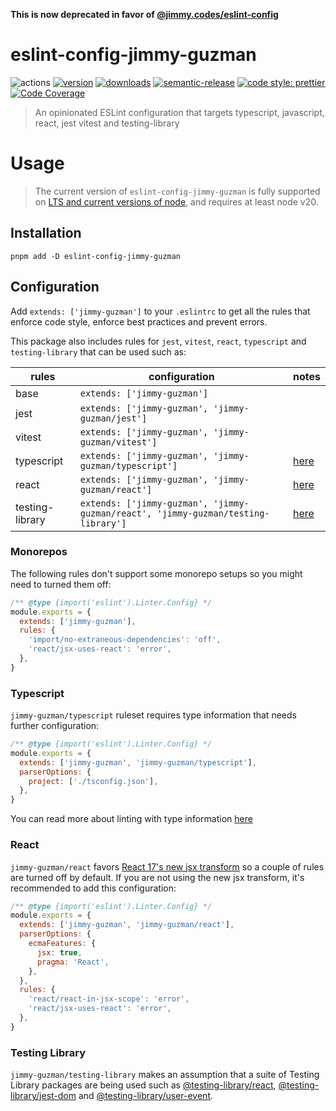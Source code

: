 **This is now deprecated in favor of [@jimmy.codes/eslint-config](https://github.com/jimmy-guzman/eslint-config)**

# eslint-config-jimmy-guzman

![actions][actions-badge]
[![version][version-badge]][package] [![downloads][downloads-badge]][npmtrends]
[![semantic-release][semantic-release-badge]][semantic-release]
[![code style: prettier][prettier-badge]][prettier]
[![Code Coverage][coverage-badge]][coverage]

> An opinionated ESLint configuration that targets typescript, javascript, react, jest vitest and testing-library

# Usage

> The current version of `eslint-config-jimmy-guzman` is fully supported on [LTS and current versions of node][node-lts-versions], and requires at least node v20.

## Installation

```
pnpm add -D eslint-config-jimmy-guzman
```

## Configuration

Add `extends: ['jimmy-guzman']` to your `.eslintrc` to get all the rules that enforce code style, enforce best practices and prevent errors.

This package also includes rules for `jest`, `vitest`, `react`, `typescript` and `testing-library` that can be used such as:

| rules           | configuration                                                                     | notes                    |
| --------------- | --------------------------------------------------------------------------------- | ------------------------ |
| base            | `extends: ['jimmy-guzman']`                                                       |                          |
| jest            | `extends: ['jimmy-guzman', 'jimmy-guzman/jest']`                                  |                          |
| vitest          | `extends: ['jimmy-guzman', 'jimmy-guzman/vitest']`                                |                          |
| typescript      | `extends: ['jimmy-guzman', 'jimmy-guzman/typescript']`                            | [here](#typescript)      |
| react           | `extends: ['jimmy-guzman', 'jimmy-guzman/react']`                                 | [here](#react)           |
| testing-library | `extends: ['jimmy-guzman', 'jimmy-guzman/react', 'jimmy-guzman/testing-library']` | [here](#testing-library) |

### Monorepos

The following rules don't support some monorepo setups so you might need to turned them off:

```js filename=".eslintrc.cjs"
/** @type {import('eslint').Linter.Config} */
module.exports = {
  extends: ['jimmy-guzman'],
  rules: {
    'import/no-extraneous-dependencies': 'off',
    'react/jsx-uses-react': 'error',
  },
}
```

### Typescript

`jimmy-guzman/typescript` ruleset requires type information that needs further configuration:

```js filename=".eslintrc.cjs"
/** @type {import('eslint').Linter.Config} */
module.exports = {
  extends: ['jimmy-guzman', 'jimmy-guzman/typescript'],
  parserOptions: {
    project: ['./tsconfig.json'],
  },
}
```

You can read more about linting with type information [here][typed-linting]

### React

`jimmy-guzman/react` favors [React 17's new jsx transform][react-17-new-jsx-transform] so a couple of rules are turned off by default. If you are not using the new jsx transform, it's recommended to add this configuration:

```js filename=".eslintrc.cjs"
/** @type {import('eslint').Linter.Config} */
module.exports = {
  extends: ['jimmy-guzman', 'jimmy-guzman/react'],
  parserOptions: {
    ecmaFeatures: {
      jsx: true,
      pragma: 'React',
    },
  },
  rules: {
    'react/react-in-jsx-scope': 'error',
    'react/jsx-uses-react': 'error',
  },
}
```

### Testing Library

`jimmy-guzman/testing-library` makes an assumption that a suite of Testing Library packages are being used such as [@testing-library/react](https://github.com/testing-library/react-testing-library#readme), [@testing-library/jest-dom](https://github.com/testing-library/jest-dom#readme) and [@testing-library/user-event](https://github.com/testing-library/user-event#readme).

<!-- badges -->

[actions-badge]: https://img.shields.io/github/actions/workflow/status/jimmy-guzman/eslint-config-jimmy-guzman/release.yml?style=flat-square&logo=github-actions
[version-badge]: https://img.shields.io/npm/v/eslint-config-jimmy-guzman.svg?logo=npm&style=flat-square
[package]: https://www.npmjs.com/package/eslint-config-jimmy-guzman
[downloads-badge]: https://img.shields.io/npm/dm/eslint-config-jimmy-guzman.svg?logo=npm&style=flat-square
[npmtrends]: http://www.npmtrends.com/eslint-config-jimmy-guzman
[semantic-release]: https://github.com/semantic-release/semantic-release
[semantic-release-badge]: https://img.shields.io/badge/%20%20%F0%9F%93%A6%F0%9F%9A%80-semantic--release-e10079.svg?style=flat-square
[prettier-badge]: https://img.shields.io/badge/code_style-prettier-ff69b4.svg?style=flat-square&logo=prettier
[prettier]: https://github.com/prettier/prettier
[coverage-badge]: https://img.shields.io/codecov/c/github/jimmy-guzman/eslint-config-jimmy-guzman.svg?style=flat-square&logo=codecov
[coverage]: https://codecov.io/github/jimmy-guzman/eslint-config-jimmy-guzman

<!-- misc -->

[typed-linting]: https://github.com/typescript-eslint/typescript-eslint/blob/main/docs/getting-started/Typed_Linting.mdx
[node-lts-versions]: https://nodejs.org/en/about/releases/#releases
[react-17-new-jsx-transform]: https://reactjs.org/blog/2020/09/22/introducing-the-new-jsx-transform.html
